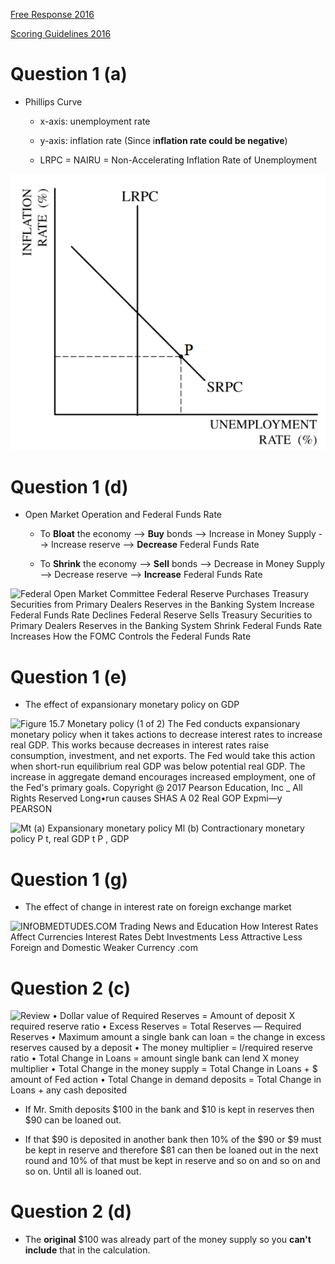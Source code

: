 <a href="./exams/Free Response 2016.pdf"  target="_blank" >Free Response 2016</a>

<a href="./exams/Scoring Guidelines 2016.pdf"  target="_blank" >Scoring Guidelines 2016</a> 

# Question 1 (a)

  -   Phillips Curve
    
      -   x-axis: unemployment rate
    
      -   y-axis: inflation rate (Since i**nflation rate could be
          negative**)
    
      -   LRPC = NAIRU = Non-Accelerating Inflation Rate of Unemployment

  ![LRPC SRPC UNEMPLOYMENT RATE ](./media/image268.png)

# Question 1 (d)

  -   Open Market Operation and Federal Funds Rate
    
      -   To **Bloat** the economy --\> **Buy** bonds --\> Increase in
          Money Supply --\> Increase reserve --\> **Decrease** Federal
          Funds Rate
    
      -   To **Shrink** the economy --\> **Sell** bonds --\> Decrease in
          Money Supply --\> Decrease reserve --\> **Increase** Federal
          Funds Rate

  ![Federal Open Market Committee Federal Reserve Purchases Treasury
  Securities from Primary Dealers Reserves in the Banking System
  Increase Federal Funds Rate Declines Federal Reserve Sells Treasury
  Securities to Primary Dealers Reserves in the Banking System Shrink
  Federal Funds Rate Increases How the FOMC Controls the Federal Funds
  Rate ](./media/image269.png)

# Question 1 (e)

  -   The effect of expansionary monetary policy on GDP

  ![Figure 15.7 Monetary policy (1 of 2) The Fed conducts expansionary
  monetary policy when it takes actions to decrease interest rates to
  increase real GDP. This works because decreases in interest rates
  raise consumption, investment, and net exports. The Fed would take
  this action when short-run equilibrium real GDP was below potential
  real GDP. The increase in aggregate demand encourages increased
  employment, one of the Fed's primary goals. Copyright @ 2017 Pearson
  Education, Inc \_ All Rights Reserved Long•run causes SHAS A 02 Real
  GOP Expmi—y PEARSON ](./media/image270.png)
  
  ![Mt (a) Expansionary monetary policy Ml (b) Contractionary monetary
  policy P t, real GDP t P , GDP ](./media/image271.png)

# Question 1 (g)

  -   The effect of change in interest rate on foreign exchange market

  ![INfOBMEDTUDES.COM Trading News and Education How Interest Rates
  Affect Currencies Interest Rates Debt Investments Less Attractive Less
  Foreign and Domestic Weaker Currency .com ](./media/image272.png)

# Question 2 (c)

  ![Review • Dollar value of Required Reserves = Amount of deposit X
  required reserve ratio • Excess Reserves = Total Reserves — Required
  Reserves • Maximum amount a single bank can loan = the change in
  excess reserves caused by a deposit • The money multiplier =
  l/required reserve ratio • Total Change in Loans = amount single bank
  can lend X money multiplier • Total Change in the money supply = Total
  Change in Loans + $ amount of Fed action • Total Change in demand
  deposits = Total Change in Loans + any cash deposited
  ](./media/image273.png)

  -   If Mr. Smith deposits $100 in the bank and $10 is kept in reserves
      then $90 can be loaned out.

  -   If that $90 is deposited in another bank then 10% of the $90 or $9
      must be kept in reserve and therefore $81 can then be loaned out
      in the next round and 10% of that must be kept in reserve and so
      on and so on and so on. Until all is loaned out.

# Question 2 (d)

  -   The **original** $100 was already part of the money supply so you
      **can't include** that in the calculation.